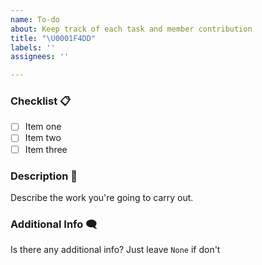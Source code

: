 ```yaml
---
name: To-do
about: Keep track of each task and member contribution
title: "\U0001F4DD"
labels: ''
assignees: ''

---
```


### Checklist 📋

- [ ] Item one
- [ ] Item two
- [ ] Item three

### Description 📝

Describe the work you're going to carry out.

### Additional Info 🗨️

Is there any additional info? Just leave `None` if don't
